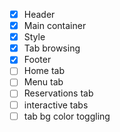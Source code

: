 * [x] Header
* [x] Main container
* [x] Style
* [x] Tab browsing
* [x] Footer
* [ ] Home tab
* [ ] Menu tab
* [ ] Reservations tab
* [ ] interactive tabs
* [ ] tab bg color toggling
